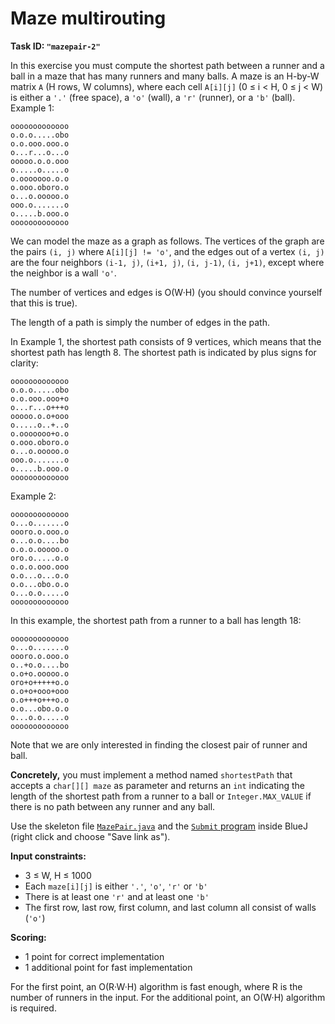 Maze multirouting
=================

**Task ID: `"mazepair-2"`**

In this exercise you must compute the shortest path
between a runner and a ball in a maze
that has many runners and many balls.
A maze is an H-by-W matrix `A` (H rows, W columns),
where each cell `A[i][j]` (0 ≤ i < H, 0 ≤ j < W)
is either a `'.'` (free space), a `'o'` (wall),
a `'r'` (runner), or a `'b'` (ball). Example 1:

```
ooooooooooooo
o.o.o.....obo
o.o.ooo.ooo.o
o...r...o...o
ooooo.o.o.ooo
o.....o.....o
o.ooooooo.o.o
o.ooo.oboro.o
o...o.ooooo.o
ooo.o.......o
o.....b.ooo.o
ooooooooooooo
```

We can model the maze as a graph as follows.
The vertices of the graph are the pairs `(i, j)` where `A[i][j] != 'o'`,
and the edges out of a vertex `(i, j)` are
the four neighbors `(i-1, j)`, `(i+1, j)`, `(i, j-1)`, `(i, j+1)`,
except where the neighbor is a wall `'o'`.

The number of vertices and edges is O(W·H)
(you should convince yourself that this is true).

The length of a path is simply the number of edges in the path.

In Example 1, the shortest path consists of 9 vertices,
which means that the shortest path has length 8.
The shortest path is indicated by plus signs for clarity:

```
ooooooooooooo
o.o.o.....obo
o.o.ooo.ooo+o
o...r...o+++o
ooooo.o.o+ooo
o.....o..+..o
o.ooooooo+o.o
o.ooo.oboro.o
o...o.ooooo.o
ooo.o.......o
o.....b.ooo.o
ooooooooooooo
```

Example 2:

```
ooooooooooooo
o...o.......o
oooro.o.ooo.o
o...o.o....bo
o.o.o.ooooo.o
oro.o.....o.o
o.o.o.ooo.ooo
o.o...o...o.o
o.o...obo.o.o
o...o.o.....o
ooooooooooooo
```

In this example, the shortest path from a runner to a ball has length 18:

```
ooooooooooooo
o...o.......o
oooro.o.ooo.o
o..+o.o....bo
o.o+o.ooooo.o
oro+o+++++o.o
o.o+o+ooo+ooo
o.o+++o+++o.o
o.o...obo.o.o
o...o.o.....o
ooooooooooooo
```

Note that we are only interested in finding the closest pair of runner and ball.

**Concretely,** you must implement a method named
`shortestPath` that accepts a `char[][] maze` as parameter
and returns an `int` indicating the length of the shortest path
from a runner to a ball
or `Integer.MAX_VALUE` if there is no path between any runner and any ball.

Use the skeleton file
<a href="https://github.com/Mortal/csaudk-submitj/raw/master/tasks/mazepair/MazePair.java">
`MazePair.java`</a>
and the
<a href="https://github.com/Mortal/csaudk-submitj/raw/master/Submit.java">
`Submit` program</a>
inside BlueJ (right click and choose "Save link as").

**Input constraints:**

  * 3 ≤ W, H ≤ 1000
  * Each `maze[i][j]` is either `'.'`, `'o'`, `'r'` or `'b'`
  * There is at least one `'r'` and at least one `'b'`
  * The first row, last row, first column, and last column
    all consist of walls (`'o'`)

**Scoring:**

  * 1 point for correct implementation
  * 1 additional point for fast implementation

For the first point, an O(R·W·H) algorithm is fast enough,
where R is the number of runners in the input.
For the additional point, an O(W·H) algorithm is required.
